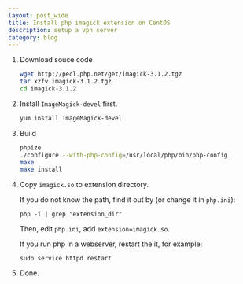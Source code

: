 ```yaml
---
layout: post_wide
title: Install php imagick extension on CentOS
description: setup a vpn server
category: blog
---
```


1. Download souce code

    ```bash
    wget http://pecl.php.net/get/imagick-3.1.2.tgz
    tar xzfv imagick-3.1.2.tgz 
    cd imagick-3.1.2
    ```

2. Install `ImageMagick-devel` first.

    ```bash
    yum install ImageMagick-devel
    ```

3. Build

    ```bash
    phpize
    ./configure --with-php-config=/usr/local/php/bin/php-config 
    make
    make install
    ```

4.  Copy `imagick.so` to extension directory. 

    If you do not know the path, find it out by (or change it in `php.ini`):

    ```
    php -i | grep "extension_dir"
    ```
    
    Then, edit `php.ini`, add `extension=imagick.so`.

    If you run php in a webserver, restart the it, for example:

    ```
    sudo service httpd restart
    ```

5.  Done.
